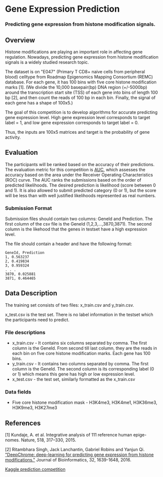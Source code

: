 # Gene Expression Prediction
### Predicting gene expression from histone modification signals.

## Overview
Histone modifications are playing an important role in affecting gene regulation. Nowadays, predicting gene expression from histone modification signals is a widely studied research topic.

The dataset is on "E047" (Primary T CD8+ naive cells from peripheral blood) celltype from Roadmap Epigenomics Mapping Consortium (REMC) database. For each gene, it has 100 bins with five core histone modification marks [1]. (We divide the 10,000 basepair(bp) DNA region (+/-5000bp) around the transcription start site (TSS) of each gene into bins of length 100 bp [2], and then count the reads of 100 bp in each bin. Finally, the signal of each gene has a shape of 100x5.)

The goal of this competition is to develop algorithms for accurate predicting gene expression level. High gene expression level corresponds to target label = 1, and low gene expression corresponds to target label = 0.

Thus, the inputs are 100x5 matrices and target is the probability of gene activity.

## Evaluation
The participants will be ranked based on the accuracy of their predictions. The evaluation metric for this competition is [AUC](https://facebook.github.io/react-native/docs/running-on-device), which assesses the accuracy based on the area under the Receiver Operating Characteristics (ROC) curve. The AUC ranks the submissions based on the order of predicted likelihoods. The desired prediction is likelihood (score between 0 and 1). It is also allowed to submit predicted category (0 or 1), but the score will be less than with well justified likelihoods represented as real numbers.

### Submission Format
Submission files should contain two columns: GeneId and Prediction. The first column of the csv file is the GeneId (1,2,3,...,3870,3871). The second column is the likehood that the genes in testset have a high expression level.

The file should contain a header and have the following format:

```
GeneId, Prediction
1, 0.563237
2, 0.419834
3, 0.959324
. . .
3870, 0.025881
3871, 0.464465
```

## Data Description
The training set consists of two files: x_train.csv and y_train.csv.

x_test.csv is the test set. There is no label information in the testset which the participants need to predict.

### File descriptions
- x_train.csv - It contains six columns separated by comma. The first column is the GeneId. From second till last column, they are the reads in each bin on five core histone modification marks. Each gene has 100 bins.
- y_train.csv - It contains two columns separated by comma. The first column is the GeneId. The second column is its corresponding label (0 or 1) which means this gene has high or low expression level.
- x_test.csv - the test set, similarly formatted as the x_train.csv

### Data fields
- Five core histone modification mask -  H3K4me3, H3K4me1, H3K36me3, H3K9me3, H3K27me3

## References
[1] Kundaje, A. et al. Integrative analysis of 111 reference human epige-
nomes. Nature, 518, 317–330, 2015.

[2] Ritambhara Singh, Jack Lanchantin, Gabriel Robins and Yanjun Qi. ["DeepChrome: deep-learning for predicting gene expression from histone modifications."](https://arxiv.org/pdf/1607.02078.pdf) Journal of Bioinformatics, 32, 1639-1648, 2016.

[Kaggle prediction competition](https://inclass.kaggle.com/c/gene-expression-prediction/data)